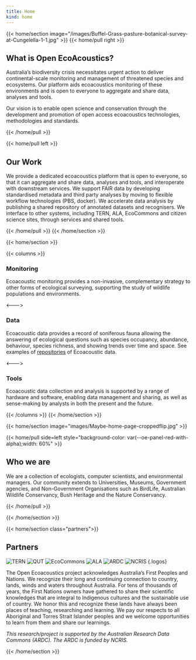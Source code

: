 ```yaml
---
title: Home
kind: home
---
```


{{< home/section image="/images/Buffel-Grass-pasture-botanical-survey-at-Cungelella-1-1.jpg" >}}
{{< home/pull right >}}

## What is Open EcoAcoustics?

Australia’s biodiversity crisis necessitates urgent action to deliver continental-scale
monitoring and management of threatened species and ecosystems. Our platform aids
ecoacoustics monitoring of these environments and is open to everyone to aggregate
and share data, analyses and tools.

Our vision is to enable open science and conservation through the development
and promotion of open access ecoacoustics technologies, methodologies and standards.

{{< /home/pull >}}

{{< home/pull left >}}

## Our Work

We provide a dedicated ecoacoustics platform that is open to everyone, so that
it can aggregate and share data, analyses and tools, and interoperate with
downstream services. We support FAIR data by developing standardised metadata
and third party analyses by moving to flexible workflow technologies (PBS, docker).
We accelerate data analysis by publishing a shared repository of annotated
datasets and recognisers. We interface to other systems, including TERN, ALA,
EcoCommons and citizen science sites, through services and shared tools.

{{< /home/pull >}}
{{< /home/section >}}

{{< home/section >}}

{{< columns >}}

<sl-icon name="mic"></sl-icon>

### Monitoring

Ecoacoustic monitoring provides a non-invasive, complementary strategy to other forms of ecological surveying, supporting the study of wildlife populations and environments.

<--->

<sl-icon name="soundwave"></sl-icon>

### Data

Ecoacoustic data provides a record of soniferous fauna allowing the answering of ecological questions such as species occupancy, abundance, behaviour, species richness, and showing trends over time and space. See examples of [repositories](/resources/repositories/) of Ecoacoustic data.

<--->

<sl-icon name="gear"></sl-icon>

### Tools

Ecoacoustic data collection and analysis is supported by a range of hardware and software, enabling data management and sharing, as well as sense-making by analysts in both the present and the future.

{{< /columns >}}
{{< /home/section >}}

{{< home/section image="images/Maybe-home-page-croppedflip.jpg" >}}

{{< home/pull side=left style="background-color: var(--oe-panel-red-with-alpha);width: 60%" >}}

## Who we are

We are a collection of ecologists, computer scientists, and environmental
managers. Our community extends to Universities, Museums, Government agencies,
and Non-Government Organisations such as BirdLife, Australian Wildlife Conservancy,
Bush Heritage and the Nature Conservancy.

{{< /home/pull >}}

{{< /home/section >}}

{{< home/section  class="partners">}}

 <div>

## Partners


![TERN](/images/TERN-web-Logo-Primary-RGB-150x150.png)
![QUT](/images/QUT-logo-–-Blue-–-RGB-–-PNG-110x110.png)
![EcoCommons](/images/EcoCommons-LogoIcon@4x2-140x95.png)
![ALA](/images/ALA_Logo_Stacked_RGB-300x110.png)
![ARDC](/images/ARDC_logo_RGB-250x82.png)
![NCRIS](/images/NCRIS-PROVIDER-170x120.png)
{.logos}

</div>
<div>

The Open Ecoacoustics project acknowledges Australia’s First Peoples and
Nations. We recognize their long and continuing connection to country, lands,
winds and waters throughout Australia.  For tens of thousands of years, the
First Nations owners have gathered to share their scientific knowledges that are
integral to Indigenous cultures and the sustainable use of country. We honor
this and recognize these lands have always been places of teaching, researching
and learning.  We pay our respects to all Aboriginal and Torres Strait Islander
peoples and we welcome opportunities to learn from them and share our learnings.

_This research/project is supported by the Australian Research Data Commons
(ARDC). The ARDC is funded by NCRIS._

</div>

{{< /home/section >}}
